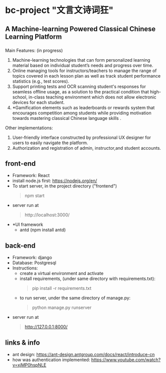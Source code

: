 # bc-project "文言文诗词狂" 
## A Machine-learning Powered Classical Chinese Learning Platform 
### 
Main Features: (in progress)
1. Machine-learning technologies that can form personalized learning material based on individual student’s needs and progress over time. 
2. Online managing tools for instructors/teachers to manage the range of topics covered in each lesson plan as well as track student performance statistics (e.g., test scores).  
3. Support printing tests and OCR scanning student's responses for seamless offline usage, as a solution to the practical condition that high-school, in-class teaching environment which does not allow electronic devices for each student. 
4. *Gamification elements such as leaderboards or rewards system that encourages competition among students while providing motivation towards mastering classical Chinese language skills .

Other implementations:
1. User-friendly interface constructed by professional UX designer for users to easily navigate the platform.
2. Authorization and registration of admin, instructor,and student accounts.

## front-end
- Framework: React 
- install node.js first: https://nodejs.org/en/
- To start server, in the project directory ("frontend") 
    > npm start 
- server run at 
    > http://localhost:3000/
- *UI framework
   - antd (npm install antd) 


    
## back-end 
- Framework: django
- Database: Postgresql 
- Instructions: 
    - create a virtual environment and activate
    - install requirements, (under same directory with requirements.txt): 
        > pip install -r requirements.txt
    - to run server, under the same directory of manage.py: 
        > python manage.py runserver
- server run at
    > http://127.0.0.1:8000/
    


## links & info
- ant design: https://ant-design.antgroup.com/docs/react/introduce-cn
- how was authentication implemented: https://www.youtube.com/watch?v=xjMP0hspNLE
 
